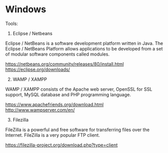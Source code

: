 # Windows

Tools:
1. Eclipse / Netbeans

Eclipse / NetBeans is a software development platform written in Java. The Eclipse / NetBeans Platform allows applications to be developed from a set of modular software components called modules.

https://netbeans.org/community/releases/80/install.html
https://eclipse.org/downloads/

2. WAMP / XAMPP

WAMP / XAMPP consists of the Apache web server, OpenSSL for SSL support, MySQL database and PHP programming language.

https://www.apachefriends.org/download.html
http://www.wampserver.com/en/

3. Filezilla

FileZilla is a powerful and free software for transferring files over the Internet. FileZilla is a very popular FTP client.

https://filezilla-project.org/download.php?type=client
